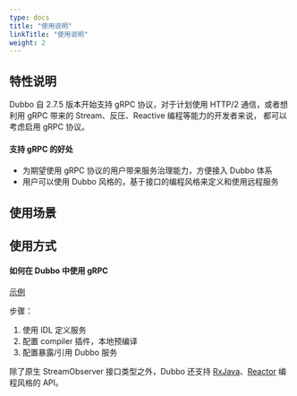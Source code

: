 ```yaml
---
type: docs
title: "使用说明"
linkTitle: "使用说明"
weight: 2
---
```

## 特性说明
Dubbo 自 2.7.5 版本开始支持 gRPC 协议，对于计划使用 HTTP/2 通信，或者想利用 gRPC 带来的 Stream、反压、Reactive 编程等能力的开发者来说，
都可以考虑启用 gRPC 协议。

#### 支持 gRPC 的好处
* 为期望使用 gRPC 协议的用户带来服务治理能力，方便接入 Dubbo 体系
* 用户可以使用 Dubbo 风格的，基于接口的编程风格来定义和使用远程服务

## 使用场景
## 使用方式
#### 如何在 Dubbo 中使用 gRPC
[示例](https://github.com/apache/dubbo-samples/tree/master/dubbo-samples-grpc)

步骤：
1. 使用 IDL 定义服务
2. 配置 compiler 插件，本地预编译
3. 配置暴露/引用 Dubbo 服务

除了原生 StreamObserver 接口类型之外，Dubbo 还支持 [RxJava](https://github.com/apache/dubbo-samples/tree/master/java/dubbo-samples-grpc/dubbo-samples-rxjava)、[Reactor](https://github.com/apache/dubbo-samples/tree/master/java/dubbo-samples-grpc/dubbo-samples-reactor) 编程风格的 API。
